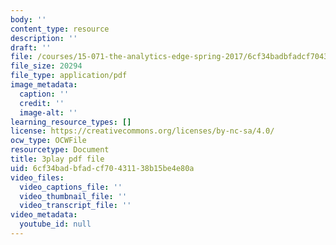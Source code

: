 ```yaml
---
body: ''
content_type: resource
description: ''
draft: ''
file: /courses/15-071-the-analytics-edge-spring-2017/6cf34badbfadcf70431138b15be4e80a_Cfx7hyAoGL4.pdf
file_size: 20294
file_type: application/pdf
image_metadata:
  caption: ''
  credit: ''
  image-alt: ''
learning_resource_types: []
license: https://creativecommons.org/licenses/by-nc-sa/4.0/
ocw_type: OCWFile
resourcetype: Document
title: 3play pdf file
uid: 6cf34bad-bfad-cf70-4311-38b15be4e80a
video_files:
  video_captions_file: ''
  video_thumbnail_file: ''
  video_transcript_file: ''
video_metadata:
  youtube_id: null
---
```

